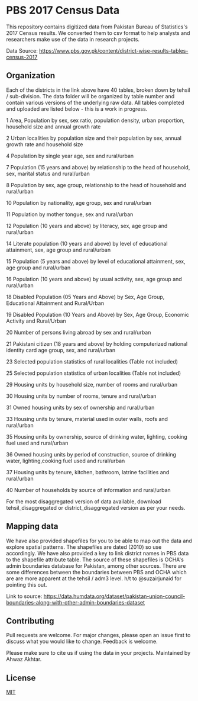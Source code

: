 # PBS 2017 Census Data

This repository contains digitized data from Pakistan Bureau of Statistics's 2017 Census results. We converted them to csv format to help analysts and researchers make use of the data in research projects.

Data Source: https://www.pbs.gov.pk/content/district-wise-results-tables-census-2017

## Organization

Each of the districts in the link above have 40 tables, broken down by tehsil / sub-division. The data folder will be organized by table number and contain various versions of the underlying raw data. All tables completed and uploaded are listed below - this is a work in progress.

1	Area, Population by sex, sex ratio, population density, urban proportion, household size and annual growth rate

2	Urban localities by population size and their population by sex, annual growth rate and household size

4	Population by single year age, sex and rural/urban

7	Population (15 years and above) by relationship to the head of household, sex, marital status and rural/urban

8	Population by sex, age group, relationship to the head of household and rural/urban

10	Population by nationality, age group, sex and rural/urban

11	Population by mother tongue, sex and rural/urban

12	Population (10 years and above) by literacy, sex, age group and rural/urban

14	Literate population (10 years and above) by level of educational attainment, sex, age group and rural/urban

15	Population (5 years and above) by level of educational attainment, sex, age group and rural/urban

16	Population (10 years and above) by usual activity, sex, age group and rural/urban

18	Disabled Population (05 Years and Above) by Sex, Age Group, Educational Attainment and Rural/Urban

19	Disabled Population (10 Years and Above) by Sex, Age Group, Economic Activity and Rural/Urban

20	Number of persons living abroad by sex and rural/urban

21	Pakistani citizen (18 years and above) by holding computerized national identity card age group, sex, and rural/urban

23	Selected population statistics of rural localities (Table not included)

25	Selected population statistics of urban localities (Table not included)

29	Housing units by household size, number of rooms and rural/urban

30	Housing units by number of rooms, tenure and rural/urban

31	Owned housing units by sex of ownership and rural/urban

33	Housing units by tenure, material used in outer walls, roofs and rural/urban

35	Housing units by ownership, source of drinking water, lighting, cooking fuel used and rural/urban

36	Owned housing units by period of construction, source of drinking water, lighting,cooking fuel used and rural/urban

37	Housing units by tenure, kitchen, bathroom, latrine facilities and rural/urban

40	Number of households by source of information and rural/urban

For the most disaggregated version of data available, download tehsil_disaggregated or district_disaggregated version as per your needs.

## Mapping data

We have also provided shapefiles for you to be able to map out the data and explore spatial patterns. The shapefiles are dated (2010) so use accordingly. We have also provided a key to link district names in PBS data to the shapefile attribute table. The source of these shapefiles is OCHA's admin boundaries database for Pakistan, among other sources. There are some differences between the boundaries between PBS and OCHA which are are more apparent at the tehsil / adm3 level. h/t to @suzairjunaid for pointing this out.

Link to source: https://data.humdata.org/dataset/pakistan-union-council-boundaries-along-with-other-admin-boundaries-dataset

## Contributing
Pull requests are welcome. For major changes, please open an issue first to discuss what you would like to change. Feedback is welcome.

Please make sure to cite us if using the data in your projects. Maintained by Ahwaz Akhtar.

## License
[MIT](https://choosealicense.com/licenses/mit/)
